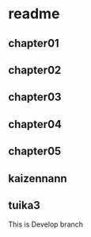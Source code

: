 # readme

## chapter01

## chapter02

## chapter03

## chapter04

## chapter05

## kaizennann

## tuika3

This is Develop branch